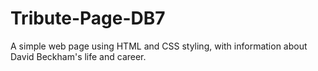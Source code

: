 # Tribute-Page-DB7
A simple web page using HTML and CSS styling, with information about David Beckham's life and career.
